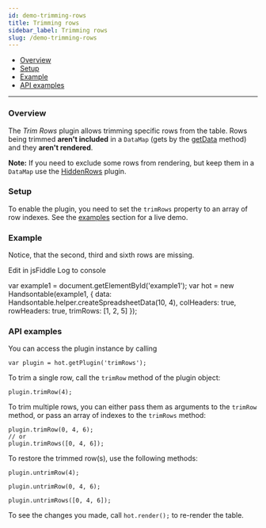 ```yaml
---
id: demo-trimming-rows
title: Trimming rows
sidebar_label: Trimming rows
slug: /demo-trimming-rows
---
```


*   [Overview](#overview)
*   [Setup](#setup)
*   [Example](#example)
*   [API examples](#api)

* * *

### Overview

The _Trim Rows_ plugin allows trimming specific rows from the table. Rows being trimmed **aren't included** in a `DataMap` (gets by the [getData](https://handsontable.com/docs/8.2.0/Core.html#getData) method) and they **aren't rendered**.

**Note:** If you need to exclude some rows from rendering, but keep them in a `DataMap` use the [HiddenRows](https://handsontable.com/docs/8.2.0/demo-hiding-rows.html) plugin.

### Setup

To enable the plugin, you need to set the `trimRows` property to an array of row indexes.
See the [examples](#example) section for a live demo.

### Example

Notice, that the second, third and sixth rows are missing.

Edit in jsFiddle Log to console

var example1 = document.getElementById('example1'); var hot = new Handsontable(example1, { data: Handsontable.helper.createSpreadsheetData(10, 4), colHeaders: true, rowHeaders: true, trimRows: \[1, 2, 5\] });

### API examples

You can access the plugin instance by calling

    var plugin = hot.getPlugin('trimRows');

To trim a single row, call the `trimRow` method of the plugin object:

    plugin.trimRow(4);

To trim multiple rows, you can either pass them as arguments to the `trimRow` method, or pass an array of indexes to the `trimRows` method:

    plugin.trimRow(0, 4, 6);
    // or
    plugin.trimRows([0, 4, 6]);

To restore the trimmed row(s), use the following methods:

    plugin.untrimRow(4);

    plugin.untrimRow(0, 4, 6);

    plugin.untrimRows([0, 4, 6]);

To see the changes you made, call `hot.render();` to re-render the table.
